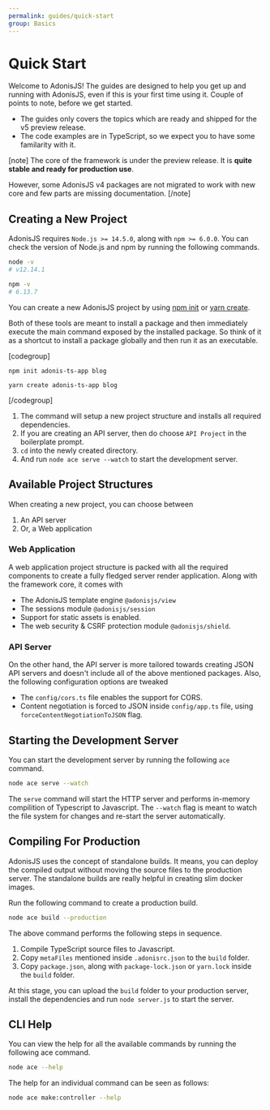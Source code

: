```yaml
---
permalink: guides/quick-start
group: Basics
---
```


# Quick Start
Welcome to AdonisJS! The guides are designed to help you get up and running with AdonisJS, even if this is your first time using it. Couple of points to note, before we get started.

- The guides only covers the topics which are ready and shipped for the v5 preview release.
- The code examples are in TypeScript, so we expect you to have some familarity with it.

[note]
The core of the framework is under the preview release. It is **quite stable and ready for production use**.

However, some AdonisJS v4 packages are not migrated to work with new core and few parts are missing documentation.
[/note]

## Creating a New Project
AdonisJS requires `Node.js >= 14.5.0`, along with `npm >= 6.0.0`. You can check the version of Node.js and npm by running the following commands.

```sh
node -v
# v12.14.1

npm -v
# 6.13.7
```

You can create a new AdonisJS project by using [npm init](https://docs.npmjs.com/cli/init) or [yarn create](https://classic.yarnpkg.com/en/docs/cli/create/). 

Both of these tools are meant to install a package and then immediately execute the main command exposed by the installed package. So think of it as a shortcut to install a package globally and then run it as an executable.

[codegroup]
```sh{}{npm}
npm init adonis-ts-app blog
```

```sh{}{yarn}
yarn create adonis-ts-app blog
```
[/codegroup]

1. The command will setup a new project structure and installs all required dependencies.
2. If you are creating an API server, then do choose `API Project` in the boilerplate prompt.
3. `cd` into the newly created directory.
4. And run `node ace serve --watch` to start the development server.

## Available Project Structures
When creating a new project, you can choose between

1. An API server
2. Or, a Web application

### Web Application

A web application project structure is packed with all the required components to create a fully fledged server render application. Along with the framework core, it comes with

- The AdonisJS template engine `@adonisjs/view`
- The sessions module `@adonisjs/session`
- Support for static assets is enabled.
- The web security & CSRF protection module `@adonisjs/shield`.

### API Server

On the other hand, the API server is more tailored towards creating JSON API servers and doesn't include all of the above mentioned packages. Also, the following configuration options are tweaked

- The `config/cors.ts` file enables the support for CORS.
- Content negotiation is forced to JSON inside `config/app.ts` file, using `forceContentNegotiationToJSON` flag.

## Starting the Development Server
You can start the development server by running the following `ace` command.

```sh
node ace serve --watch
```

The `serve` command will start the HTTP server and performs in-memory compilition of Typescript to Javascript. The `--watch` flag is meant to watch the file system for changes and re-start the server automatically.

## Compiling For Production
AdonisJS uses the concept of standalone builds. It means, you can deploy the compiled output without moving the source files to the production server. The standalone builds are really helpful in creating slim docker images.

Run the following command to create a production build.

```sh
node ace build --production
```

The above command performs the following steps in sequence.

1. Compile TypeScript source files to Javascript.
2. Copy `metaFiles` mentioned inside `.adonisrc.json` to the `build` folder.
3. Copy `package.json`, along with `package-lock.json` or `yarn.lock` inside the `build` folder.

At this stage, you can upload the `build` folder to your production server, install the dependencies and run `node server.js` to start the server.

## CLI Help
You can view the help for all the available commands by running the following ace command.

```sh
node ace --help
```

The help for an individual command can be seen as follows:

```sh
node ace make:controller --help
```
